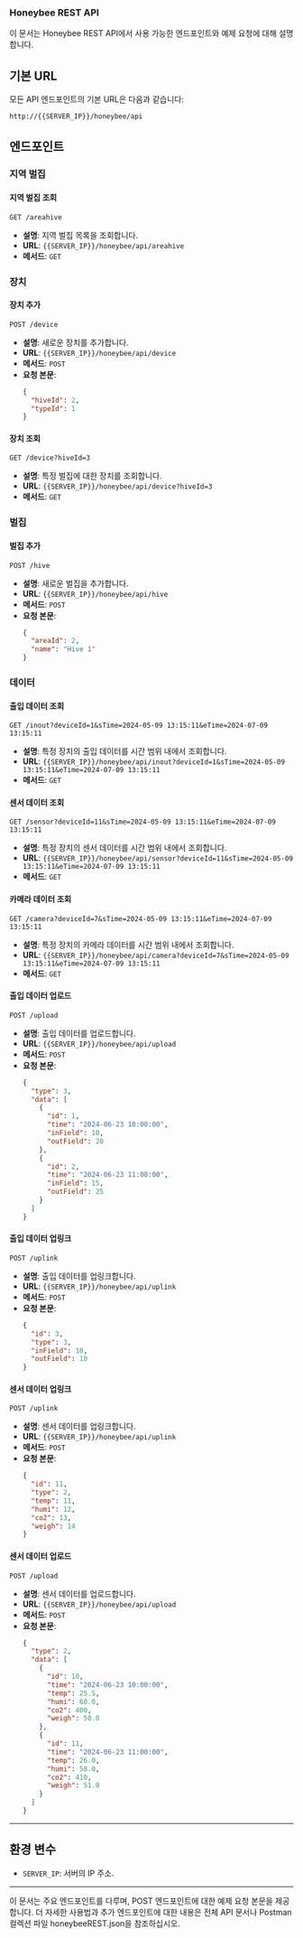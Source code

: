 ### Honeybee REST API

이 문서는 Honeybee REST API에서 사용 가능한 엔드포인트와 예제 요청에 대해 설명합니다.

## 기본 URL

모든 API 엔드포인트의 기본 URL은 다음과 같습니다:
```
http://{{SERVER_IP}}/honeybee/api
```

## 엔드포인트

### 지역 벌집

#### 지역 벌집 조회
```
GET /areahive
```
- **설명**: 지역 벌집 목록을 조회합니다.
- **URL**: `{{SERVER_IP}}/honeybee/api/areahive`
- **메서드**: `GET`

### 장치

#### 장치 추가
```
POST /device
```
- **설명**: 새로운 장치를 추가합니다.
- **URL**: `{{SERVER_IP}}/honeybee/api/device`
- **메서드**: `POST`
- **요청 본문**:
    ```json
    {
      "hiveId": 2,
      "typeId": 1
    }
    ```

#### 장치 조회
```
GET /device?hiveId=3
```
- **설명**: 특정 벌집에 대한 장치를 조회합니다.
- **URL**: `{{SERVER_IP}}/honeybee/api/device?hiveId=3`
- **메서드**: `GET`

### 벌집

#### 벌집 추가
```
POST /hive
```
- **설명**: 새로운 벌집을 추가합니다.
- **URL**: `{{SERVER_IP}}/honeybee/api/hive`
- **메서드**: `POST`
- **요청 본문**:
    ```json
    {
      "areaId": 2,
      "name": "Hive 1"
    }
    ```

### 데이터

#### 출입 데이터 조회
```
GET /inout?deviceId=1&sTime=2024-05-09 13:15:11&eTime=2024-07-09 13:15:11
```
- **설명**: 특정 장치의 출입 데이터를 시간 범위 내에서 조회합니다.
- **URL**: `{{SERVER_IP}}/honeybee/api/inout?deviceId=1&sTime=2024-05-09 13:15:11&eTime=2024-07-09 13:15:11`
- **메서드**: `GET`

#### 센서 데이터 조회
```
GET /sensor?deviceId=11&sTime=2024-05-09 13:15:11&eTime=2024-07-09 13:15:11
```
- **설명**: 특정 장치의 센서 데이터를 시간 범위 내에서 조회합니다.
- **URL**: `{{SERVER_IP}}/honeybee/api/sensor?deviceId=11&sTime=2024-05-09 13:15:11&eTime=2024-07-09 13:15:11`
- **메서드**: `GET`

#### 카메라 데이터 조회
```
GET /camera?deviceId=7&sTime=2024-05-09 13:15:11&eTime=2024-07-09 13:15:11
```
- **설명**: 특정 장치의 카메라 데이터를 시간 범위 내에서 조회합니다.
- **URL**: `{{SERVER_IP}}/honeybee/api/camera?deviceId=7&sTime=2024-05-09 13:15:11&eTime=2024-07-09 13:15:11`
- **메서드**: `GET`

#### 출입 데이터 업로드
```
POST /upload
```
- **설명**: 출입 데이터를 업로드합니다.
- **URL**: `{{SERVER_IP}}/honeybee/api/upload`
- **메서드**: `POST`
- **요청 본문**:
    ```json
    {
      "type": 3,
      "data": [
        {
          "id": 1,
          "time": "2024-06-23 10:00:00",
          "inField": 10,
          "outField": 20
        },
        {
          "id": 2,
          "time": "2024-06-23 11:00:00",
          "inField": 15,
          "outField": 25
        }
      ]
    }
    ```

#### 출입 데이터 업링크
```
POST /uplink
```
- **설명**: 출입 데이터를 업링크합니다.
- **URL**: `{{SERVER_IP}}/honeybee/api/uplink`
- **메서드**: `POST`
- **요청 본문**:
    ```json
    {
      "id": 3,
      "type": 3,
      "inField": 10,
      "outField": 10
    }
    ```

#### 센서 데이터 업링크
```
POST /uplink
```
- **설명**: 센서 데이터를 업링크합니다.
- **URL**: `{{SERVER_IP}}/honeybee/api/uplink`
- **메서드**: `POST`
- **요청 본문**:
    ```json
    {
      "id": 11,
      "type": 2,
      "temp": 11,
      "humi": 12,
      "co2": 13,
      "weigh": 14
    }
    ```

#### 센서 데이터 업로드
```
POST /upload
```
- **설명**: 센서 데이터를 업로드합니다.
- **URL**: `{{SERVER_IP}}/honeybee/api/upload`
- **메서드**: `POST`
- **요청 본문**:
    ```json
    {
      "type": 2,
      "data": [
        {
          "id": 10,
          "time": "2024-06-23 10:00:00",
          "temp": 25.5,
          "humi": 60.0,
          "co2": 400,
          "weigh": 50.0
        },
        {
          "id": 11,
          "time": "2024-06-23 11:00:00",
          "temp": 26.0,
          "humi": 58.0,
          "co2": 410,
          "weigh": 51.0
        }
      ]
    }
    ```

---

## 환경 변수

- `SERVER_IP`: 서버의 IP 주소.

---
이 문서는 주요 엔드포인트를 다루며, POST 엔드포인트에 대한 예제 요청 본문을 제공합니다. 더 자세한 사용법과 추가 엔드포인트에 대한 내용은 전체 API 문서나 Postman 컬렉션 파일 honeybeeREST.json을 참조하십시오.